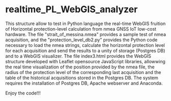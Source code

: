 # realtime_PL_WebGIS_analyzer

This structure allow to test in Python language the real-time WebGIS fruition of Horizontal protection-level calculation from nmea GNSS IoT low-cost hardware. 
The file "strait_of_messina.nmea" provides a sample test of nmea acquisition, and the "protection_level_db2.py" provides the Python code necessary to load the nmea strings, calculate the horizontal protection level for each acquisition and send the results to a unity of storage (Postgres DB) and to a WebGIS visualizer. 
The file index3.html provides the WebGIS structure developed with Leaflet opensource JavaScript libraries, allowwing the real time visualization of the position provided by the nmea file, the radius of the protection level of the corresponding last acquisition and the table of the historical acquisitions stored in the Postgres DB.
The system requires the installation of Postgres DB, Apache webserver and Anaconda. 

Enjoy the code!!!
